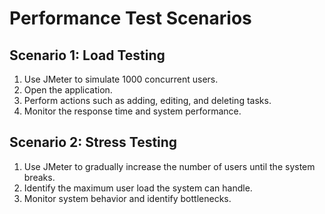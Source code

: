 # Performance Test Scenarios

## Scenario 1: Load Testing
1. Use JMeter to simulate 1000 concurrent users.
2. Open the application.
3. Perform actions such as adding, editing, and deleting tasks.
4. Monitor the response time and system performance.

## Scenario 2: Stress Testing
1. Use JMeter to gradually increase the number of users until the system breaks.
2. Identify the maximum user load the system can handle.
3. Monitor system behavior and identify bottlenecks.
